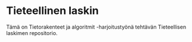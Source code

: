 # Tieteellinen laskin

Tämä on Tietorakenteet ja algoritmit -harjoitustyönä tehtävän Tieteellisen laskimen repositorio.